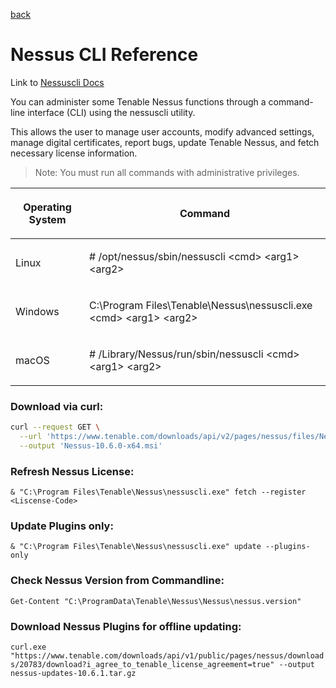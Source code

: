 [back](./README.md)

# Nessus CLI Reference

Link to [Nessuscli Docs](https://docs.tenable.com/nessus/Content/NessusCLI.htm)

You can administer some Tenable Nessus functions through a command-line interface (CLI) using the nessuscli utility.

This allows the user to manage user accounts, modify advanced settings, manage digital certificates, report bugs, update Tenable Nessus, and fetch necessary license information.

> Note: You must run all commands with administrative privileges.

<table>
<colgroup><col>
<col>
</colgroup><thead>
<tr>
<th scope="col">
<p>Operating System</p>
</th>
<th scope="col">
<p>Command</p>
</th>
</tr>
</thead>
<tbody>
<tr>
<td>
<p>Linux</p>
</td>
<td>
<p><span class="Code"># /opt/nessus/sbin/nessuscli &lt;cmd&gt;&nbsp;&lt;arg1&gt; &lt;arg2&gt;</span>
</p>
</td>
</tr>
<tr>
<td>
<p>Windows</p>
</td>
<td>
<p><span class="Code">C:\Program Files\Tenable\Nessus\nessuscli.exe &lt;cmd&gt; &lt;arg1&gt; &lt;arg2&gt;</span> </p>
</td>
</tr>
<tr>
<td>
<p>macOS</p>
</td>
<td>
<p><span class="Code"># /Library/Nessus/run/sbin/nessuscli &lt;cmd&gt; &lt;arg1&gt; &lt;arg2&gt;</span>
</p>
</td>
</tr>
</tbody>
</table>

### Download via curl: 
```bash
curl --request GET \
  --url 'https://www.tenable.com/downloads/api/v2/pages/nessus/files/Nessus-10.6.0-x64.msi' \
  --output 'Nessus-10.6.0-x64.msi'
```

### Refresh Nessus License: 
`& "C:\Program Files\Tenable\Nessus\nessuscli.exe" fetch --register <Liscense-Code>`

### Update Plugins only: 
`& "C:\Program Files\Tenable\Nessus\nessuscli.exe" update --plugins-only`

### Check Nessus Version from Commandline: 
`Get-Content "C:\ProgramData\Tenable\Nessus\Nessus\nessus.version"`

### Download Nessus Plugins for offline updating: 
`curl.exe "https://www.tenable.com/downloads/api/v1/public/pages/nessus/downloads/20783/download?i_agree_to_tenable_license_agreement=true" --output nessus-updates-10.6.1.tar.gz`
